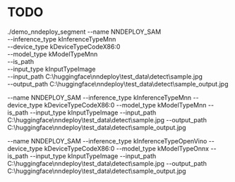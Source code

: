 # TODO

./demo_nndeploy_segment --name NNDEPLOY_SAM \
                       --inference_type kInferenceTypeMnn \
                       --device_type kDeviceTypeCodeX86:0 \
                       --model_type kModelTypeMnn \
                       --is_path \
                       --input_type kInputTypeImage \
                       --input_path C:\huggingface\nndeploy\test_data\detect\sample.jpg \
                       --output_path C:\huggingface\nndeploy\test_data\detect\sample_output.jpg


--name NNDEPLOY_SAM --inference_type kInferenceTypeMnn --device_type kDeviceTypeCodeX86:0 --model_type kModelTypeMnn --is_path --input_type kInputTypeImage --input_path C:\huggingface\nndeploy\test_data\detect\sample.jpg --output_path C:\huggingface\nndeploy\test_data\detect\sample_output.jpg

--name NNDEPLOY_SAM --inference_type kInferenceTypeOpenVino --device_type kDeviceTypeCodeX86:0 --model_type kModelTypeOnnx --is_path --input_type kInputTypeImage --input_path C:\huggingface\nndeploy\test_data\detect\sample.jpg --output_path C:\huggingface\nndeploy\test_data\detect\sample_output.jpg